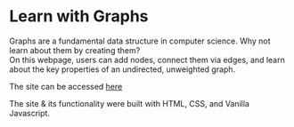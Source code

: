 # Learn with Graphs

Graphs are a fundamental data structure in computer science. Why not learn about them by creating them?\
On this webpage, users can add nodes, connect them via edges, and learn about the key properties of an undirected, unweighted graph.

The site can be accessed [here](https://oliviabiz.github.io/graph)

The site & its functionality were built with HTML, CSS, and Vanilla Javascript.
